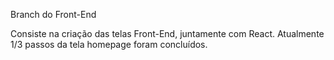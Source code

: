 Branch do Front-End

Consiste na criação das telas Front-End, juntamente com React.
Atualmente 1/3 passos da tela homepage foram concluídos.